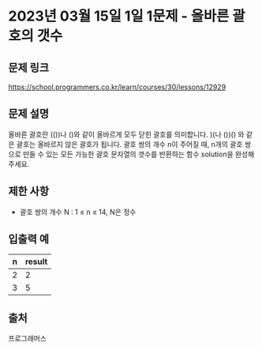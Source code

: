 # 2023년 03월 15일 1일 1문제 - 올바른 괄호의 갯수

## 문제 링크

<https://school.programmers.co.kr/learn/courses/30/lessons/12929>

## 문제 설명

올바른 괄호란 (())나 ()와 같이 올바르게 모두 닫힌 괄호를 의미합니다. )(나 ())() 와 같은 괄호는 올바르지 않은 괄호가 됩니다. 괄호 쌍의 개수 n이 주어질 때, n개의 괄호 쌍으로 만들 수 있는 모든 가능한 괄호 문자열의 갯수를 반환하는 함수 solution을 완성해 주세요.

## 제한 사항

- 괄호 쌍의 개수 N : 1 ≤ n ≤ 14, N은 정수

## 입출력 예

| n   | result |
| --- | ------ |
| 2   | 2      |
| 3   | 5      |

## 출처

프로그래머스
